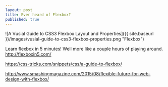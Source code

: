 ```yaml
---
layout: post
title: Ever heard of Flexbox?
published: true
---
```


![A Vusial Guide to CSS3 Flexbox Layout and Properties]({{ site.baseurl }}/images/vusial-guide-to-css3-flexbox-properties.png "Flexbox")

Learn flexbox in 5 minutes! Well more like a couple hours of playing around. http://flexboxin5.com/ 

https://css-tricks.com/snippets/css/a-guide-to-flexbox/


http://www.smashingmagazine.com/2015/08/flexible-future-for-web-design-with-flexbox/
